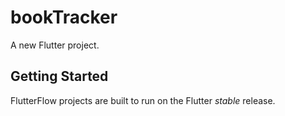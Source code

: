 # bookTracker

A new Flutter project.

## Getting Started

FlutterFlow projects are built to run on the Flutter _stable_ release.
